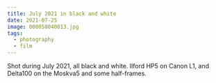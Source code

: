 ```yaml
---
title: July 2021 in black and white
date: 2021-07-25
image: 000058040013.jpg
tags:
  - photography
  - film
---
```




Shot during July 2021, all black and white.  Ilford HP5 on Canon L1, and Delta100 on the Moskva5 and some half-frames.


<v-img src="000058040013.jpg" alt="bar" :dirp="dir"></v-img>
<v-img src="000057980003.jpg" alt="bar" :dirp="dir"></v-img>
<v-img src="000058050004.jpg" alt="bar" :dirp="dir"></v-img>
<v-img src="000058040008.jpg" alt="bar" :dirp="dir"></v-img>
<v-img src="000058060030.jpg" alt="bar" :dirp="dir"></v-img>
<v-img src="000058060023.jpg" alt="bar" :dirp="dir"></v-img>
<v-img src="dog edit.png" alt="bar" :dirp="dir"></v-img>
<v-img src="000058050014.jpg" alt="bar" :dirp="dir"></v-img>
<v-img src="000058050013.jpg" alt="bar" :dirp="dir"></v-img>
<v-img src="edit guitar.png" alt="bar" :dirp="dir"></v-img>
<v-img src="000058040024.jpg" alt="bar" :dirp="dir"></v-img>
<v-img src="000058050029.jpg" alt="bar" :dirp="dir"></v-img>